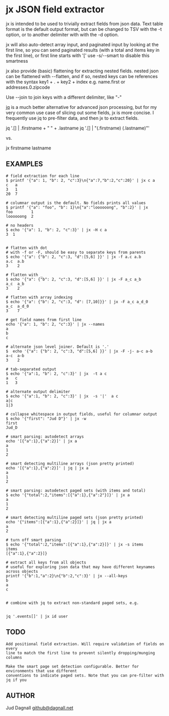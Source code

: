 # jx JSON field extractor

jx is intended to be used to trivially extract fields from json data.
Text table format is the default output format, but can be changed to 
TSV with the -t option, or to another delimiter with with the -d option.

jx will also auto-detect array input, and paginated input by
looking at the first line, so you can send paginated results (with
a total and items key in the first line), or first line starts with '['
use -s/--smart to disable this smartness

jx also provide (basic) flattening for extracting nested fields.
nested json can be flattened with --flatten, and if so, nested keys
can be references with the syntax key1 + . + key2 + index
e.g. name.first or addresses.0.zipcode

Use --join to join keys with a different delimiter, like "-"

[jq](https://stedolan.github.io/jq/) is a much better alternative for advanced
json processing, but for my very common use case of slicing out some fields, jx
is more concise. I frequently use jq to pre-filter data, and then jx to extract fields.

  jq '.[] | .firstname + " " + .lastname
  jq '.[] | "\(.firstname) \(.lastname)"'

vs.

  jx firstname lastname

## EXAMPLES

    # field extraction for each line
    $ printf '{"a": 1, "b": 2, "c":3}\n{"a":7,"b":2,"c":20}' | jx c a
    c   a
    3   1
    20  7

    # columnar output is the default. No fields prints all values
    $ printf '{"a": "foo", "b": 1}\n{"a":"loooooong", "b":2}' | jx 
    foo        1
    loooooong  2

    # no headers
    $ echo '{"a": 1, "b": 2, "c":3}' | jx -H c a
    3  1


    # flatten with dot
    # with -f or -F, should be easy to separate keys from parents
    $ echo '{"a": {"b": 2, "c":3, "d":[5,6] }}' | jx -f a.c a.b
    a.c  a.b
    3    2

    # flatten with _
    $ echo '{"a": {"b": 2, "c":3, "d":[5,6] }}' | jx -F a_c a_b
    a_c  a_b
    3    2

    # flatten with array indexing
    $ echo '{"a": {"b": 2, "c":3, "d": [7,10]}}' | jx -F a_c a_d_0
    a_c	 a_d_0
    3    7

    # get field names from first line
    echo '{"a": 1, "b": 2, "c":3}' | jx --names
    a
    b
    c

    # alternate json level joiner. Default is '.'
    $  echo '{"a": {"b": 2, "c":3, "d":[5,6] }}' | jx -F -j- a-c a-b
    a-c  a-b
    3    2  
    
    # tab-separated output
    $ echo '{"a":1, "b": 2, "c":3}' | jx  -t a c
    a	c
    1	3

    # alternate output delimiter
    $ echo '{"a":1, "b": 2, "c":3}' | jx  -s '|'  a c
    a|c
    1|3

    # collapse whitespace in output fields, useful for columnar output
    $ echo '{"first": "Jud D"}' | jx -w 
    first
    Jud_D

    # smart parsing: autodetect arrays
    echo '[{"a":1},{"a":2}]' | jx a
    a
    1
    2

    # smart detecting multiline arrays (json pretty printed)
    echo '[{"a":1},{"a":2}]' | jq | jx a
    a
    1
    2

    # smart parsing: autodetect paged sets (with items and total)
    $ echo '{"total":2,"items":[{"a":1},{"a":2"}]}' | jx a
    a
    1
    2

    # smart detecting multiline paged sets (json pretty printed)
    echo '{"items":[{"a":1},{"a":2}]}' | jq | jx a
    a
    2

    # turn off smart parsing
    $ echo '{"total":2,"items":[{"a":1},{"a":2}]}' | jx -s items
    items
    [{"a":1},{"a":2}]}

    # extract all keys from all objects
    # useful for exploring json data that may have different keynames across objects
    printf '{"b":1,"a":2}\n{"b":2,"c":3}' | jx --all-keys
    b
    a
    c


    # combine with jq to extract non-standard paged sets, e.g. 
    

    jq '.events[]' | jx id user

    
## TODO

    Add positional field extraction. Will require validation of fields on every
    line to match the first line to prevent silently dropping/munging columns

    Make the smart page set detection configurable. Better for environments that use different
    conventions to indicate paged sets. Note that you can pre-filter with jq if you  

## AUTHOR

Jud Dagnall <github@dagnall.net>
